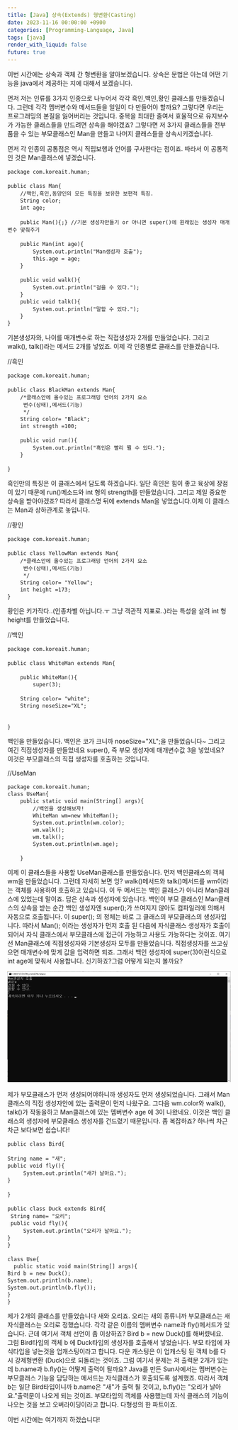 ```yaml
---
title: [Java] 상속(Extends) 형변환(Casting)
date: 2023-11-16 00:00:00 +0900
categories: [Programming-Language, Java]
tags: [java]
render_with_liquid: false
future: true
---
```

이번 시간에는 상속과 객체 간 형변환을 알아보겠습니다. 상속은 문법은 아는데 어떤 기능을 java에서 제공하는 지에 대해서 보겠습니다.

먼저 저는 인류를 3가지 인종으로 나누어서 각각 흑인,백인,황인 클래스를 만들겠습니다. 그런데 각각 멤버변수와 메서드들을 일일이 다 만들어야 할까요? 그렇다면 우리는 프로그래밍의 본질을 잃어버리는 것입니다. 중복을 최대한 줄여서 효율적으로 유지보수가 가능한 클래스들을 만드려면 상속을 해야겠죠? 그렇다면 저 3가지 클래스들을 전부 품을 수 있는 부모클래스인 Man을 만들고 나머지 클래스들을 상속시키겠습니다.

먼저 각 인종의 공통점은 역시 직립보행과 언어를 구사한다는 점이죠. 따라서 이 공통적인 것은 Man클래스에 넣겠습니다.

```
package com.koreait.human;

public class Man{
	//백인,흑인,동양인의 모든 특징을 보유한 보편적 특징.
	String color;
	int age;

	public Man(){;} //기본 생성자만들기 or 아니면 super()에 원래있는 생성자 매개변수 맞춰주기

	public Man(int age){
		System.out.println("Man생성자 호출");
        this.age = age;
	}

	public void walk(){
		System.out.println("걸을 수 있다.");
	}
	public void talk(){
		System.out.println("말할 수 있다.");
	}
}
```

기본생성자와, 나이를 매개변수로 하는 직접생성자 2개를 만들었습니다. 그리고 walk(), talk()라는 메서드 2개를 넣었죠. 이제 각 인종별로 클래스를 만들겠습니다.

//흑인

```
package com.koreait.human;

public class BlackMan extends Man{
	/*클래스안에 올수있는 프로그래밍 언어의 2가지 요소
	 변수(상태),메서드(기능) 
	 */
	String color= "Black";
	int strength =100;

	public void run(){
		System.out.println("흑인은 빨리 뛸 수 있다.");
	}

}
```

흑인만의 특징은 이 클래스에서 담도록 하겠습니다. 일단 흑인은 힘이 좋고 육상에 장점이 있기 때문에 run()메소드와 int 형의 strength를 만들었습니다. 그리고 제일 중요한 상속을 받아야겠죠? 따라서 클래스명 뒤에 extends Man을 넣었습니다.이제 이 클래스는 Man과 상하관계로 놓입니다.

//황인

```
package com.koreait.human;

public class YellowMan extends Man{
	/*클래스안에 올수있는 프로그래밍 언어의 2가지 요소
	 변수(상태),메서드(기능) 
	 */
	String color= "Yellow";
	int height =173;
}
```

황인은 키가작다..(인종차별 아닙니다.ㅜ 그냥 객관적 지표로..)라는 특성을 살려 int 형 height를 만들었습니다.

//백인

```
package com.koreait.human;

public class WhiteMan extends Man{
	
	public WhiteMan(){
		super(3);
	
	String color= "white";
	String noseSize="XL";


}
```

백인을 만들었습니다. 백인은 코가 크니까 noseSize="XL";을 만들었습니다~ 그리고 여긴 직접생성자를 만들었네요 super(), 즉 부모 생성자에 매개변수값 3을 넣었네요? 이것은 부모클래스의 직접 생성자를 호출하는 것입니다.

//UseMan

```
package com.koreait.human;
class UseMan{
	public static void main(String[] args){
		//백인을 생성해보자!
		WhiteMan wm=new WhiteMan();
		System.out.println(wm.color);
		wm.walk();
		wm.talk();
        System.out.println(wm.age);
	
	}
```

이제 이 클래스들을 사용할 UseMan클래스를 만들었습니다. 먼저 백인클래스의 객체 wm을 만들었습니다. 그런데 자세히 보면 잉? walk()메서드와 talk()메서드를 wm이라는 객체를 사용하여 호출하고 있습니다. 이 두 메서드는 백인 클래스가 아니라 Man클래스에 있었는데 말이죠. 답은 상속과 생성자에 있습니다. 백인이 부모 클래스인 Man클래스의 상속을 받는 순간 백인 생성자엔 super();가 쓰여지지 않아도 컴파일러에 의해서 자동으로 호출됩니다. 이 super(); 의 정체는 바로 그 클래스의 부모클래스의 생성자입니다. 따라서 Man(); 이라는 생성자가 먼저 호출 된 다음에 자식클래스 생성자가 호출이 되어서 자식 클래스에서 부모클래스에 접근이 가능하고 사용도 가능하다는 것이죠. 여기선 Man클래스에 직접생성자와 기본생성자 모두를 만들었습니다. 직접생성자를 쓰고싶으면 매개변수에 맞게 값을 입력하면 되죠. 그래서 백인 생성자에 super(3)이런식으로 int age에 맞춰서 사용합니다. 신기하죠?그럼 어떻게 되는지 볼까요?

![Desktop View](/assets/img/Programming-Language/Java/Extends-Casting/1.png)

제가 부모클래스가 먼저 생성되어야하니까 생성자도 먼저 생성되었습니다. 그래서 Man클래스의 직접 생성자안에 있는 출력문이 먼저 나왔구요. 그다음 wm.color와 walk(), talk()가 작동을하고 Man클래스에 있는 멤버변수 age 에 3이 나왔네요. 이것은 백인 클래스의 생성자에 부모클래스 생성자를 건드렸기 때문입니다. 좀 복잡하죠? 하나씩 차근차근 보다보면 쉽습니다!

```
public class Bird{

String name = "새";
public void fly(){
     System.out.println("새가 날아요.");
}

}

public class Duck extends Bird{
 String name= "오리";
 public void fly(){
     System.out.println("오리가 날아요.");
}
}

class Use{
  public static void main(String[] args){
Bird b = new Duck();
System.out.println(b.name);
System.out.println(b.fly());
}
}
```

제가 2개의 클래스를 만들었습니다 새와 오리죠. 오리는 새의 종류니까 부모클래스는 새 자식클래스는 오리로 정했습니다. 각각 같은 이름의 멤버변수 name과 fly()메서드가 있습니다. 근데 여기서 객체 선언이 좀 이상하죠? Bird b = new Duck()를 해버렸네요. 그럼 Bird타입의 객체 b 에 Duck타입의 생성자를 호출해서 넣었습니다. 부모 타입에 자식타입을 넣는것을 업캐스팅이라고 합니다. 다운 캐스팅은 이 업캐스팅 된 객체 b를 다시 강제형변환 (Duck)으로 되돌리는 것이죠. 그럼 여기서 문제는 저 출력문 2개가 있는데 b.name과 b.fly()는 어떻게 출력이 될까요? Java를 만든 Sun사에서는 멤버변수는 부모클래스 기능을 담당하는 메서드는 자식클래스가 호출되도록 설계했죠. 따라서 객체 b는 일단 Bird타입이니까 b.name은 "새"가 출력 될 것이고, b.fly()는 "오리가 날아요."출력문이 나오게 되는 것이죠. 부모타입의 객체를 사용했는데 자식 클래스의 기능이 나오는 것을 보고 오버라이딩이라고 합니다. 다형성의 한 파트이죠.

이번 시간에는 여기까지 하겠습니다!